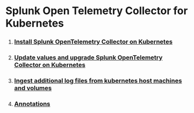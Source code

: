 # Splunk Open Telemetry Collector for Kubernetes

1. ### [Install Splunk OpenTelemetry Collector on Kubernetes](install-otel-collector.md)

1. ### [Update values and upgrade Splunk OpenTelemetry Collector on Kubernetes](values-to-update.md)

1. ### [Ingest additional log files from kubernetes host machines and volumes](ingest-extra-k8s-logs.md)

1. ### [Annotations](annotations.md)


